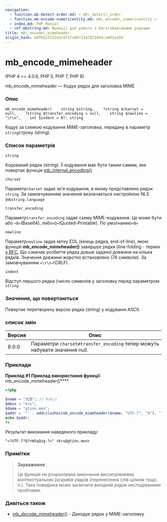 ```yaml
---
navigation:
  - function.mb-detect-order.md: « mb\_detect\_order
  - function.mb-encode-numericentity.md: mb\_encode\_numericentity »
  - index.md: PHP Manual
  - ref.mbstring.md: Функції для роботи з багатобайтовими рядками
title: mb\_encode\_mimeheader
origin_hash: ddf652f5224dc9f1fa9671347921941ca401ea50
---
```

# mb\_encode\_mimeheader

(PHP 4 >= 4.0.6, PHP 5, PHP 7, PHP 8)

mb\_encode\_mimeheader — Кодує рядок для заголовка MIME

### Опис

```methodsynopsis
mb_encode_mimeheader(    string $string,    ?string $charset = null,    ?string $transfer_encoding = null,    string $newline = "\r\n",    int $indent = 0): string
```

Кодує за схемою кодування MIME-заголовка, передану в параметр `string`строку (string).

### Список параметрів

`string`

Кодований рядок (string). Її кодування має бути таким самим, яке повертає функція [mb\_internal\_encoding()](function.mb-internal-encoding.md)

`charset`

Параметр`charset` задає ім'я кодування, в якому представлено рядок `string`. За замовчуванням значення визначається настройкою NLS (`mbstring.language`

`transfer_encoding`

Параметр`transfer_encoding` задає схему MIME-кодування. Це може бути або `«B»`(Base64), либо`«Q»`(Quoted-Printable). По умолчанию`«B»`

`newline`

Параметр`newline` задає мітку EOL (кінець рядка, end-of-line), якою функція **mb\_encode\_mimeheader()** завершує рядки (line-folding - термін [» RFC](http://www.faqs.org/rfcs/rfc2822), Що означає розбиття рядка довше заданої довжини на кілька рядків. Значення довжини жорстко встановлено (74 символи). За замовчуванням `«\r\n»`(CRLF).

`indent`

Відступ першого рядка (число символів у заголовку перед параметром `string`

### Значення, що повертаються

Повертає перетворену версію рядка (string) у кодуванні ASCII.

### список змін

| Версия | Опис |
| --- | --- |
| 8.0.0 | Параметри `charset`и`transfer_encoding` тепер можуть набувати значення null. |

### Приклади

**Приклад #1 Приклад використання функції** mb\_encode\_mimeheader()\*\*\*\*

```php
<?php

$name = "太郎"; // kanji
$mbox = "kru";
$doma = "gtinn.mon";
$addr = '"' . addcslashes(mb_encode_mimeheader($name, "UTF-7", "Q"), '"') . '" <' . $mbox . "@" . $doma . ">";
echo $addr;
?>
```

Результат виконання наведеного прикладу:

```
"=?UTF-7?Q?+WSqQzg-?=" <kru@gtinn.mon>
```

### Примітки

> **Зауваження** :
> 
> Ця функція не розрахована виконання високорівневих контекстуальних розривів рядків (перенесення слів цілком тощо. п.). Така поведінка може засмічити вихідний рядок несподіваними пробілами.

### Дивіться також

-   [mb\_decode\_mimeheader()](function.mb-decode-mimeheader.md) \- Декодує рядок у MIME-заголовку
